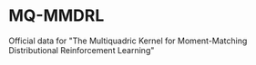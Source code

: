 # MQ-MMDRL
Official data for "The Multiquadric Kernel for Moment-Matching Distributional Reinforcement Learning"
